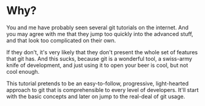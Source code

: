 # Why?

You and me have probably seen several git tutorials on the internet. And you may agree with me that they jump too quickly into the advanced stuff, and that look too complicated on their own.

If they don't, it's very likely that they don't present the whole set of features that git has. And this sucks, because git is a wonderful tool, a swiss-army knife of development, and just using it to open your beer is cool, but not cool enough.

This tutorial pretends to be an easy-to-follow, progressive, light-hearted approach to git that is comprehensible to every level of developers. It'll start with the basic concepts and later on jump to the real-deal of git usage.

